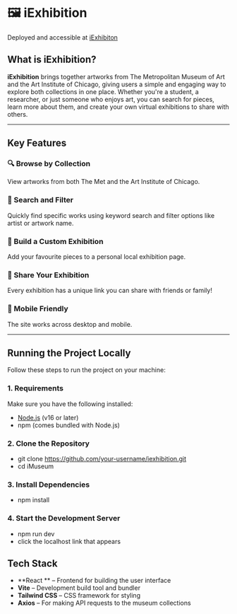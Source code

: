 # 🖼️ iExhibition

Deployed and accessible at [iExhibiton](https://iexhibition.netlify.app/)

## What is iExhibition?

**iExhibition** brings together artworks from The Metropolitan Museum of Art and the Art Institute of Chicago, giving users a simple and engaging way to explore both collections in one place. Whether you're a student, a researcher, or just someone who enjoys art, you can search for pieces, learn more about them, and create your own virtual exhibitions to share with others.

---

## Key Features

### 🔍 Browse by Collection  
View artworks from both The Met and the Art Institute of Chicago.

### 🎨 Search and Filter  
Quickly find specific works using keyword search and filter options like artist or artwork name.

### 🧩 Build a Custom Exhibition  
Add your favourite pieces to a personal local exhibition page.

### 🔗 Share Your Exhibition  
Every exhibition has a unique link you can share with friends or family!

### 📱 Mobile Friendly  
The site works across desktop and mobile.

---

## Running the Project Locally

Follow these steps to run the project on your machine:

### 1. Requirements

Make sure you have the following installed:

- [Node.js](https://nodejs.org/) (v16 or later)  
- npm (comes bundled with Node.js)

### 2. Clone the Repository
- git clone https://github.com/your-username/iexhibition.git
- cd iMuseum

### 3. Install Dependencies
- npm install

### 4. Start the Development Server
- npm run dev
- click the localhost link that appears

## Tech Stack

- **React ** – Frontend for building the user interface   
- **Vite** – Development build tool and bundler
- **Tailwind CSS** – CSS framework for styling  
- **Axios** – For making API requests to the museum collections  


